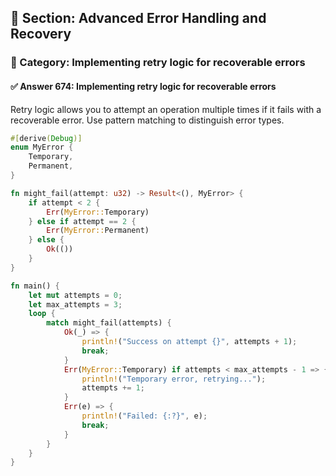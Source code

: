 ## 📘 Section: Advanced Error Handling and Recovery
### 🔹 Category: Implementing retry logic for recoverable errors
#### ✅ Answer 674: Implementing retry logic for recoverable errors

Retry logic allows you to attempt an operation multiple times if it fails with a recoverable error. Use pattern matching to distinguish error types.

```rust
#[derive(Debug)]
enum MyError {
    Temporary,
    Permanent,
}

fn might_fail(attempt: u32) -> Result<(), MyError> {
    if attempt < 2 {
        Err(MyError::Temporary)
    } else if attempt == 2 {
        Err(MyError::Permanent)
    } else {
        Ok(())
    }
}

fn main() {
    let mut attempts = 0;
    let max_attempts = 3;
    loop {
        match might_fail(attempts) {
            Ok(_) => {
                println!("Success on attempt {}", attempts + 1);
                break;
            }
            Err(MyError::Temporary) if attempts < max_attempts - 1 => {
                println!("Temporary error, retrying...");
                attempts += 1;
            }
            Err(e) => {
                println!("Failed: {:?}", e);
                break;
            }
        }
    }
}
```

